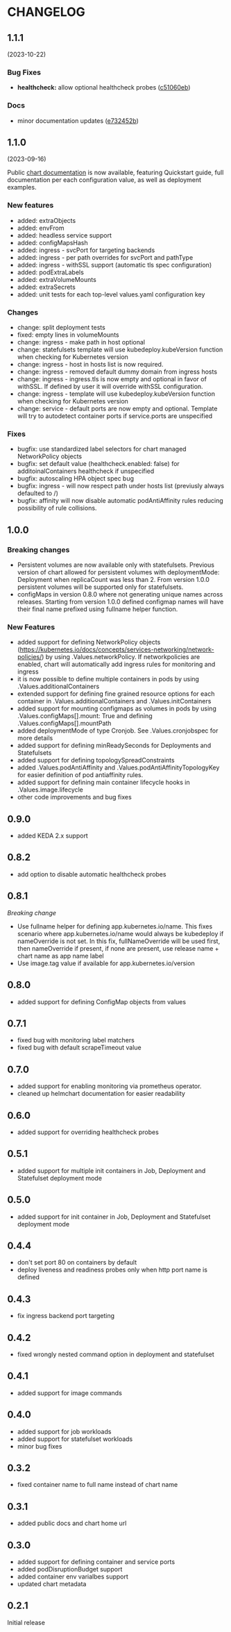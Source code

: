 # CHANGELOG

## 1.1.1

(2023-10-22)

### Bug Fixes

* **healthcheck:**  allow optional healthcheck probes ([c51060eb](https://github.com/SysbeeTech/kubedeploy/commit/c51060ebb56befd0269121967050c780ea86d35d))

### Docs

*   minor documentation updates ([e732452b](https://github.com/SysbeeTech/kubedeploy/commit/e732452b1afc21dabac486b982e30d539a8d7970))

## 1.1.0

(2023-09-16)

Public [chart documentation](https://kubedeploy.app) is now available, featuring Quickstart guide, full documentation per each configuration value,  as well as deployment examples.


### New features

- added: extraObjects
- added: envFrom
- added: headless service support
- added: configMapsHash
- added: ingress - svcPort for targeting backends
- added: ingress - per path overrides for svcPort and pathType
- added: ingress - withSSL support (automatic tls spec configuration)
- added: podExtraLabels
- added: extraVolumeMounts
- added: extraSecrets
- added: unit tests for each top-level values.yaml configuration key

### Changes

- change: split deployment tests
- fixed: empty lines in volumeMounts
- change: ingress - make path in host optional
- change: statefulsets template will use kubedeploy.kubeVersion function when checking for Kubernetes version
- change: ingress - host in hosts list is now required.
- change: ingress - removed default dummy domain from ingress hosts
- change: ingress - ingress.tls is now empty and optional in favor of withSSL. If defined by user it will override withSSL configuration.
- change: ingress - template will use kubedeploy.kubeVersion function when checking for Kubernetes version
- change: service - default ports are now empty and optional. Template will try to autodetect container ports if service.ports are unspecified

### Fixes

- bugfix: use standardized label selectors for chart managed NetworkPolicy objects
- bugfix: set default value (healthcheck.enabled: false) for additoinalContainers healthcheck if unspecified
- bugfix: autoscaling HPA object spec bug
- bugfix: ingress - will now respect path under hosts list (previusly always defaulted to /)
- bugfix: affinity will now disable automatic podAntiAffinity rules reducing possibility of rule collisions.


## 1.0.0

### Breaking changes
- Persistent volumes are now available only with statefulsets. Previous version of chart allowed for persistent volumes with deploymentMode: Deployment when replicaCount was less than 2. From version 1.0.0 persistent volumes will be supported only for statefulsets.
- configMaps in version 0.8.0 where not generating unique names across releases. Starting from version 1.0.0 defined configmap names will have their final name prefixed using fullname helper function.

### New Features
- added support for defining NetworkPolicy objects (https://kubernetes.io/docs/concepts/services-networking/network-policies/) by using .Values.networkPolicy. If networkpolicies are enabled, chart will automatically add ingress rules for monitoring and ingress
- it is now possible to define multiple containers in pods by using .Values.additionalContainers
- extended support for defining fine grained resource options for each container in .Values.additionalContainers and .Values.initContainers
- added support for mounting configmaps as volumes in pods by using .Values.configMaps[].mount: True and defining .Values.configMaps[].mountPath
- added deploymentMode of type Cronjob. See .Values.cronjobspec for more details
- added support for defining minReadySeconds for Deployments and Statefulsets
- added support for defining topologySpreadConstraints
- added .Values.podAntiAffinity and .Values.podAntiAffinityTopologyKey for easier definition of pod antiaffinity rules.
- added support for defining main container lifecycle hooks in .Values.image.lifecycle
- other code improvements and bug fixes

## 0.9.0
- added KEDA 2.x support

## 0.8.2
- add option to disable automatic healthcheck probes

## 0.8.1
*Breaking change*
- Use fullname helper for defining app.kubernetes.io/name. This fixes scenario where app.kubernetes.io/name would always be kubedeploy if nameOverride is not set. In this fix, fullNameOverride will be used first, then nameOverride if present, if none are present, use release name + chart name as app name label
- Use image.tag value if available for app.kubernetes.io/version

## 0.8.0
- added support for defining ConfigMap objects from values

## 0.7.1
- fixed bug with monitoring label matchers
- fixed bug with default scrapeTimeout value

## 0.7.0
- added support for enabling monitoring via prometheus operator.
- cleaned up helmchart documentation for easier readability

## 0.6.0
- added support for overriding healthcheck probes

## 0.5.1
- added support for multiple init containers in Job, Deployment and Statefulset deployment mode

## 0.5.0
- added support for init container in Job, Deployment and Statefulset deployment mode

## 0.4.4
- don't set port 80 on containers by default
- deploy liveness and readiness probes only when http port name is defined

## 0.4.3
- fix ingress backend port targeting

## 0.4.2
- fixed wrongly nested command option in deployment and statefulset

## 0.4.1
- added support for image commands

## 0.4.0
- added support for job workloads
- added support for statefulset workloads
- minor bug fixes

## 0.3.2
- fixed container name to full name instead of chart name

## 0.3.1
- added public docs and chart home url

## 0.3.0
- added support for defining container and service ports
- added podDisruptionBudget support
- added container env varialbes support
- updated chart metadata

## 0.2.1
Initial release
